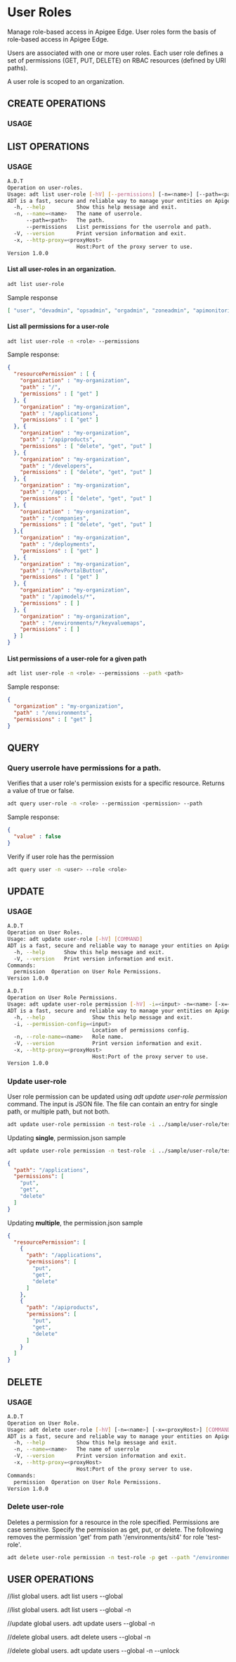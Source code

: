 # User Roles

Manage role-based access in Apigee Edge. User roles form the basis of role-based access in Apigee Edge.

Users are associated with one or more user roles. Each user role defines a set of permissions (GET, PUT, DELETE) on RBAC resources (defined by URI paths).

A user role is scoped to an organization.


## CREATE OPERATIONS

### USAGE



## LIST OPERATIONS

### USAGE

```sh
A.D.T
Operation on user-roles.
Usage: adt list user-role [-hV] [--permissions] [-n=<name>] [--path=<path>] [-x=<proxyHost>]
ADT is a fast, secure and reliable way to manage your entities on Apigee.
  -h, --help          Show this help message and exit.
  -n, --name=<name>   The name of userrole.
      --path=<path>   The path.
      --permissions   List permissions for the userrole and path.
  -V, --version       Print version information and exit.
  -x, --http-proxy=<proxyHost>
                      Host:Port of the proxy server to use.
Version 1.0.0


```
#### List all user-roles in an organization.

```sh
adt list user-role
```

Sample response

```json
[ "user", "devadmin", "opsadmin", "orgadmin", "zoneadmin", "apimonitoringuser", "apimonitoringadmin" ]
```


#### List all permissions for a user-role


```sh
adt list user-role -n <role> --permissions
```

Sample response:

```json
{
  "resourcePermission" : [ {
    "organization" : "my-organization",
    "path" : "/",
    "permissions" : [ "get" ]
  }, {
    "organization" : "my-organization",
    "path" : "/applications",
    "permissions" : [ "get" ]
  }, {
    "organization" : "my-organization",
    "path" : "/apiproducts",
    "permissions" : [ "delete", "get", "put" ]
  }, {
    "organization" : "my-organization",
    "path" : "/developers",
    "permissions" : [ "delete", "get", "put" ]
  }, {
    "organization" : "my-organization",
    "path" : "/apps",
    "permissions" : [ "delete", "get", "put" ]
  }, {
    "organization" : "my-organization",
    "path" : "/companies",
    "permissions" : [ "delete", "get", "put" ]
  },{
    "organization" : "my-organization",
    "path" : "/deployments",
    "permissions" : [ "get" ]
  }, {
    "organization" : "my-organization",
    "path" : "/devPortalButton",
    "permissions" : [ "get" ]
  }, {
    "organization" : "my-organization",
    "path" : "/apimodels/*",
    "permissions" : [ ]
  }, {
    "organization" : "my-organization",
    "path" : "/environments/*/keyvaluemaps",
    "permissions" : [ ]
  } ]
}

```

#### List permissions of a user-role for a given path

```sh
adt list user-role -n <role> --permissions --path <path>
```

Sample response:

```json
{
  "organization" : "my-organization",
  "path" : "/environments",
  "permissions" : [ "get" ]
}
```

## QUERY


### Query userrole have permissions for a path.

Verifies that a user role's permission exists for a specific resource. Returns a value of true or false.

```sh
adt query user-role -n <role> --permission <permission> --path 
```

Sample response:

```json
{
  "value" : false
}
```

Verify if user role has the permission

```sh
adt query user -n <user> --role <role> 
```

## UPDATE

### USAGE

```sh
A.D.T
Operation on User Roles.
Usage: adt update user-role [-hV] [COMMAND]
ADT is a fast, secure and reliable way to manage your entities on Apigee.
  -h, --help      Show this help message and exit.
  -V, --version   Print version information and exit.
Commands:
  permission  Operation on User Role Permissions.
Version 1.0.0
```

```sh
A.D.T
Operation on User Role Permissions.
Usage: adt update user-role permission [-hV] -i=<input> -n=<name> [-x=<proxyHost>]
ADT is a fast, secure and reliable way to manage your entities on Apigee.
  -h, --help               Show this help message and exit.
  -i, --permission-config=<input>
                           Location of permissions config.
  -n, --role-name=<name>   Role name.
  -V, --version            Print version information and exit.
  -x, --http-proxy=<proxyHost>
                           Host:Port of the proxy server to use.
Version 1.0.0
```

### Update user-role

User role permission can be updated using *adt update user-role permission* command. The input is JSON file. The file can contain an entry for single path, or multiple path, but not both.

```sh
adt update user-role permission -n test-role -i ../sample/user-role/test-role-multiple.json
```

Updating **single**, permission.json sample

```sh
adt update user-role permission -n test-role -i ../sample/user-role/test-role-single.json
```


```json
{
  "path": "/applications",
  "permissions": [
    "put",
    "get",
    "delete"
  ]
}
```


Updating **multiple**, the permission.json sample

```json
{
  "resourcePermission": [
    {
      "path": "/applications",
      "permissions": [
        "put",
        "get",
        "delete"
      ]
    },
    {
      "path": "/apiproducts",
      "permissions": [
        "put",
        "get",
        "delete"
      ]
    }
  ]
}
```

## DELETE 
### USAGE 

```sh
A.D.T
Operation on User Role.
Usage: adt delete user-role [-hV] [-n=<name>] [-x=<proxyHost>] [COMMAND]
ADT is a fast, secure and reliable way to manage your entities on Apigee.
  -h, --help          Show this help message and exit.
  -n, --name=<name>   The name of userrole
  -V, --version       Print version information and exit.
  -x, --http-proxy=<proxyHost>
                      Host:Port of the proxy server to use.
Commands:
  permission  Operation on User Role Permissions.
Version 1.0.0
```
### Delete user-role

Deletes a permission for a resource in the role specified. Permissions are case sensitive. Specify the permission as get, put, or delete.
The following removes the permission 'get' from path '/environments/sit4' for role 'test-role'.

```sh
adt delete user-role permission -n test-role -p get --path "/environments/sit4/"
```


## USER OPERATIONS


//list global users.
adt list users --global


//list global users.
adt list users --global -n <useremail>

//update global users.
adt update users --global -n <useremail>


//delete global users.
adt delete users --global -n <useremail>

//delete global users.
adt update users --global -n <useremail> --unlock

